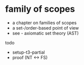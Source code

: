 
# family of scopes
- a chapter on families of scopes
- a set-/order-based point of view
- see - axiomatic set theory (AST)

todo
- setup-t3-partial
- proof (NT <-> FS)
